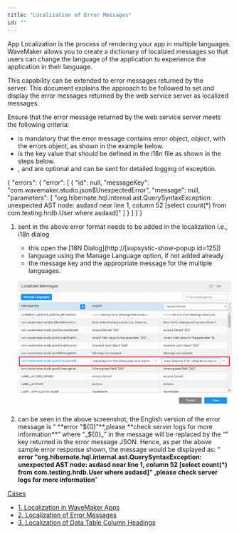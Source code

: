 ```yaml
---
title: "Localization of Error Messages"
id: ""
---
```


App Localization is the process of rendering your app in multiple languages. WaveMaker allows you to create a dictionary of localized messages so that users can change the language of the application to experience the application in their language.

This capability can be extended to error messages returned by the server. This document explains the approach to be followed to set and display the error messages returned by the web service server as localized messages.

Ensure that the error message returned by the web service server meets the following criteria:

- is mandatory that the error message contains error object, _object_, with the errors object, as shown in the example below.
- is the key value that should be defined in the i18n file as shown in the steps below.
- , and are optional and can be sent for detailed logging of exception.

{
  "errors": {
    "error": \[
      {
        "id": null,
        "messageKey": "com.wavemaker.studio.json$UnexpectedError",
        "message": null,
        "parameters": \[
          "org.hibernate.hql.internal.ast.QuerySyntaxException: unexpected AST node: asdasd near line 1, column 52 \[select count(\*) from com.testing.hrdb.User where   asdasd\]"
        \]
      }
    \]
  }
}

1. sent in the above error format needs to be added in the localization i.e., i18n dialog
    
    - this open the [18N Dialog](http://[supsystic-show-popup id=125])
    - language using the Manage Language option, if not added already
    - the message key and the appropriate message for the multiple languages.
    
    [![](../assets/locale_error_msg.png)](../assets/locale_error_msg.png)
2. can be seen in the above screenshot, the English version of the error message is “ **error "${0}"**,please **check server logs for more information**” where “_${0}_” in the message will be replaced by the “” key returned in the error message JSON. Hence, as per the above sample error response shown, the message would be displayed as: “ **error "org.hibernate.hql.internal.ast.QuerySyntaxException: unexpected AST node: asdasd near line 1, column 52 \[select count(\*) from com.testing.hrdb.User where asdasd\]" ,please check server logs for more information**”

[Cases](/learn/app-development/ui-design/use-cases-ui-design/)

- [1\. Localization in WaveMaker Apps](/learn/how-tos/localization-wavemaker-apps/)
- [2\. Localization of Error Messages](#)
- [3\. Localization of Data Table Column Headings](/learn/how-tos/localization-data-table-column-headings/)
